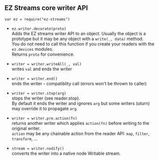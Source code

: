 ## EZ Streams core writer API

`var ez = require("ez-streams")`  

* `ez.writer.decorate(proto)`  
  Adds the EZ streams writer API to an object. 
  Usually the object is a prototype but it may be any object with a `write(_, data)` method.  
  You do not need to call this function if you create your readers with
  the `ez.devices` modules.   
  Returns `proto` for convenience.

* `writer = writer.writeAll(_, val)`  
  writes `val` and ends the writer

* `writer = writer.end()`  
  ends the writer - compatiblity call (errors won't be thrown to caller)

* `writer = writer.stop(arg)`  
  stops the writer (see reader.stop).  
  By default it ends the writer and ignores `arg` but some writers (uturn) may
  override it to propagate `arg`.
* `writer = writer.pre.action(fn)`  
  returns another writer which applies `action(fn)` before writing to the original writer.  
  `action` may be any chainable action from the reader API: `map`, `filter`, `transform`, ...  
* `stream = writer.nodify()`  
  converts the writer into a native node Writable stream.  
